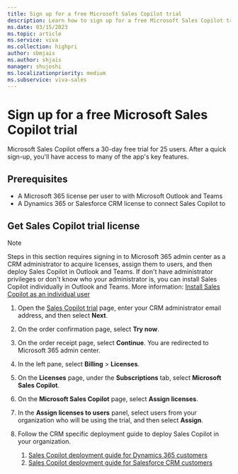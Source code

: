 ```yaml
---
title: Sign up for a free Microsoft Sales Copilot trial
description: Learn how to sign up for a free Microsoft Sales Copilot trial
ms.date: 03/15/2023
ms.topic: article
ms.service: viva
ms.collection: highpri
author: sbmjais
ms.author: shjais
manager: shujoshi
ms.localizationpriority: medium
ms.subservice: viva-sales
---
```


# Sign up for a free Microsoft Sales Copilot trial

Microsoft Sales Copilot offers a 30-day free trial for 25 users. After a quick sign-up, you'll have access to many of the app's key features. 

## Prerequisites

- A Microsoft 365 license per user to with Microsoft Outlook and Teams
- A Dynamics 365 or Salesforce CRM license to connect Sales Copilot to

## Get Sales Copilot trial license

> [!NOTE]
> Steps in this section requires signing in to Microsoft 365 admin center as a CRM administrator to acquire licenses, assign them to users, and then deploy Sales Copilot in Outlook and Teams. If don't have administrator privileges or don't know who your administrator is, you can install Sales Copilot individually in Outlook and Teams. More information: [Install Sales Copilot as an individual user](https://support.microsoft.com/topic/install-sales-copilot-a70ae8aa-19cf-412d-becb-448a128951c0)

1. Open the [Sales Copilot trial](https://go.microsoft.com/fwlink/p/?LinkID=2209090) page, enter your CRM administrator email address, and then select **Next**.

2. On the order confirmation page, select **Try now**.

3. On the order receipt page, select **Continue**. You are redirected to Microsoft 365 admin center.

4. In the left pane, select **Billing** > **Licenses**.

5. On the **Licenses** page, under the **Subscriptions** tab, select **Microsoft Sales Copilot**.

6. On the **Microsoft Sales Copilot** page, select **Assign licenses**.

7. In the **Assign licenses to users** panel, select users from your organization who will be using the trial, and then select **Assign**.

8. Follow the CRM specific deployment guide to deploy Sales Copilot in your organization.
    1. [Sales Copilot deployment guide for Dynamics 365 customers](deploy-viva-sales-d365.md)
    1. [Sales Copilot deployment guide for Salesforce CRM customers](deploy-viva-sales-sf.md)

